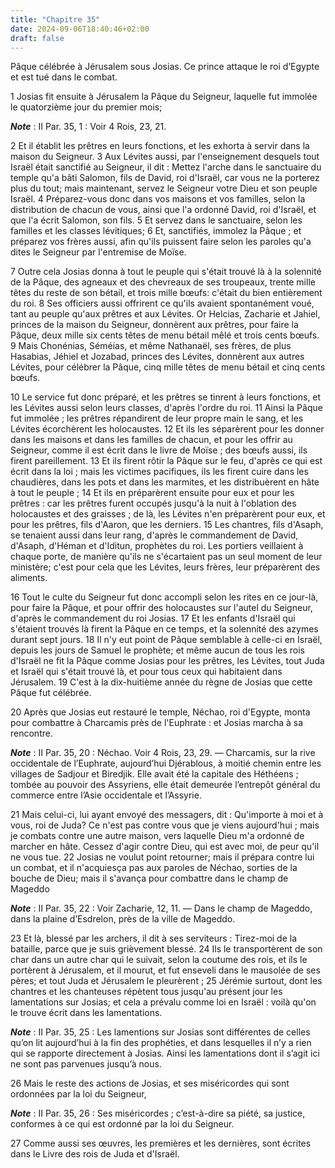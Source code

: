 ```yaml
---
title: "Chapitre 35"
date: 2024-09-06T18:40:46+02:00
draft: false
---
```



Pâque célébrée à Jérusalem sous Josias.
Ce prince attaque le roi d’Egypte et est tué dans le combat.


1 Josias fit ensuite à Jérusalem la Pâque du Seigneur, laquelle fut immolée le quatorzième jour du premier mois;

***Note*** :  II Par. 35, 1 : Voir 4 Rois, 23, 21.

2 Et il établit les prêtres en leurs fonctions, et les exhorta à servir dans la maison du Seigneur. 3 Aux Lévites aussi, par l'enseignement desquels tout Israël était sanctifié au Seigneur, il dit : Mettez l'arche dans le sanctuaire du temple qu'a bâti Salomon, fils de David, roi d'Israël, car vous ne la porterez plus du tout; mais maintenant, servez le Seigneur votre Dieu et son peuple Israël. 4 Préparez-vous donc dans vos maisons et vos familles, selon la distribution de chacun de vous, ainsi que l'a ordonné David, roi d'Israël, et que l'a écrit Salomon, son fils. 5 Et servez dans le sanctuaire, selon les familles et les classes lévitiques; 6 Et, sanctifiés, immolez la Pâque ; et préparez vos frères aussi, afin qu'ils puissent faire selon les paroles qu'a dites le Seigneur par l'entremise de Moïse.


7 Outre cela Josias donna à tout le peuple qui s'était trouvé là à la solennité de la Pâque, des agneaux et des chevreaux de ses troupeaux, trente mille têtes du reste de son bétail, et trois mille bœufs: c'était du bien entièrement du roi. 8 Ses officiers aussi offrirent ce qu'ils avaient spontanément voué, tant au peuple qu'aux prêtres et aux Lévites. Or Helcias, Zacharie et Jahiel, princes de la maison du Seigneur, donnèrent aux prêtres, pour faire la Pâque, deux mille six cents têtes de menu bétail mêlé et trois cents bœufs. 9 Mais Chonénias, Séméias, et même Nathanaël, ses frères, de plus Hasabias, Jéhiel et Jozabad, princes des Lévites, donnèrent aux autres Lévites, pour célébrer la Pâque, cinq mille têtes de menu bétail et cinq cents bœufs.


10 Le service fut donc préparé, et les prêtres se tinrent à leurs fonctions, et les Lévites aussi selon leurs classes, d'après l'ordre du roi. 11 Ainsi la Pâque fut immolée ; les prêtres répandirent de leur propre main le sang, et les Lévites écorchèrent les holocaustes. 12 Et ils les séparèrent pour les donner dans les maisons et dans les familles de chacun, et pour les offrir au Seigneur, comme il est écrit dans le livre de Moïse ; des bœufs aussi, ils firent pareillement. 13 Et ils firent rôtir la Pâque sur le feu, d'après ce qui est écrit dans la loi ; mais les victimes pacifiques, ils les firent cuire dans les chaudières, dans les pots et dans les marmites, et les distribuèrent en hâte à tout le peuple ; 14 Et ils en préparèrent ensuite pour eux et pour les prêtres : car les prêtres furent occupés jusqu'à la nuit à l'oblation des holocaustes et des graisses ; de là, les Lévites n'en préparèrent pour eux, et pour les prêtres, fils d'Aaron, que les derniers. 15 Les chantres, fils d'Asaph, se tenaient aussi
dans leur rang, d'après le commandement de David, d'Asaph, d'Héman et d'Iditun, prophètes du roi. Les portiers veillaient à chaque porte, de manière qu'ils ne s'écartaient pas un seul moment de leur ministère; c'est pour cela que les Lévites, leurs frères, leur préparèrent des aliments.


16 Tout le culte du Seigneur fut donc accompli selon les rites en ce jour-là, pour faire la Pâque, et pour offrir des holocaustes sur l'autel du Seigneur, d'après le commandement du roi Josias. 17 Et les enfants d'Israël qui s'étaient trouvés là firent la Pâque en ce temps, et la solennité des azymes durant sept jours. 18 Il n'y eut point de Pâque semblable à celle-ci en Israël, depuis les jours de Samuel le prophète; et même aucun de tous les rois d'Israël ne fit la Pâque comme Josias pour les prêtres, les Lévites, tout Juda et Israël qui s'était trouvé là, et pour tous ceux qui habitaient dans Jérusalem. 19 C'est à la dix-huitième année du règne de Josias que cette Pâque fut célébrée.


20 Après que Josias eut restauré le temple, Néchao, roi d'Egypte, monta pour combattre à Charcamis près de l'Euphrate : et Josias marcha à sa rencontre.

***Note*** :  II Par. 35, 20 : Néchao. Voir 4 Rois, 23, 29. ― Charcamis, sur la rive occidentale de l’Euphrate, aujourd’hui Djérablous, à moitié chemin entre les villages de Sadjour et Biredjik. Elle avait été la capitale des Héthéens ; tombée au pouvoir des Assyriens, elle était demeurée l’entrepôt général du commerce entre l’Asie occidentale et l’Assyrie.

21 Mais celui-ci, lui ayant envoyé des messagers, dit : Qu'importe à moi et à vous, roi de Juda? Ce n'est pas contre vous que je viens aujourd'hui ; mais je combats contre une autre maison, vers laquelle Dieu m'a ordonné de marcher en hâte. Cessez d'agir contre Dieu, qui est avec moi, de peur qu'il ne vous tue. 22 Josias ne voulut point retourner; mais il prépara contre lui un combat, et il n'acquiesça pas aux paroles de Néchao, sorties de la bouche de Dieu; mais il s'avança pour combattre dans le champ de Mageddo

***Note*** :  II Par. 35, 22 : Voir Zacharie, 12, 11. ― Dans le champ de Mageddo, dans la plaine d’Esdrelon, près de la ville de Mageddo.

23 Et là, blessé par les archers, il dit à ses serviteurs : Tirez-moi de la bataille, parce que je suis grièvement blessé. 24 Ils le transportèrent de son char dans un autre char qui le suivait, selon la coutume des rois, et ils le portèrent à Jérusalem, et il mourut, et fut enseveli dans le mausolée de ses pères; et tout Juda et Jérusalem le pleurèrent ; 25 Jérémie surtout, dont les chantres et les chanteuses répètent tous jusqu'au présent jour les lamentations sur Josias; et cela a prévalu comme loi en Israël : voilà qu'on le trouve écrit dans les lamentations.

***Note*** :  II Par. 35, 25 : Les lamentions sur Josias sont différentes de celles qu’on lit aujourd’hui à la fin des prophéties, et dans lesquelles il n’y a rien qui se rapporte directement à Josias. Ainsi les lamentations dont il s’agit ici ne sont pas parvenues jusqu’à nous.


26 Mais le reste des actions de Josias, et ses miséricordes qui sont ordonnées par la loi du Seigneur,

***Note*** :  II Par. 35, 26 : Ses miséricordes ; c’est-à-dire sa piété, sa justice, conformes à ce qui est ordonné par la loi du Seigneur.

27 Comme aussi ses œuvres, les premières et les dernières, sont écrites dans le Livre des rois de Juda et d'Israël.

